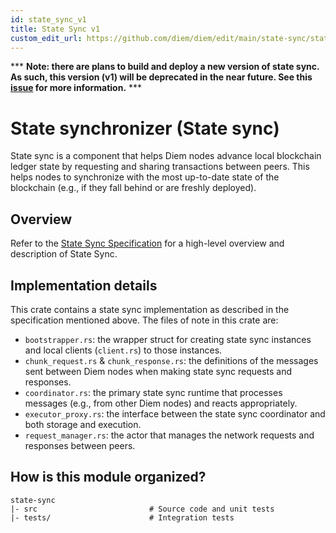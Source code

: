 ```yaml
---
id: state_sync_v1
title: State Sync v1
custom_edit_url: https://github.com/diem/diem/edit/main/state-sync/state-sync-v1/README.md
---
```


*** **Note: there are plans to build and deploy a new version of state sync. As
such, this version (v1) will be deprecated in the near future. See this
[issue](https://github.com/diem/diem/issues/8906) for more information.** ***

# State synchronizer (State sync)

State sync is a component that helps Diem nodes advance local blockchain ledger
state by requesting and sharing transactions between peers. This helps nodes
to synchronize with the most up-to-date state of the blockchain (e.g., if they
fall behind or are freshly deployed).

## Overview

Refer to the [State Sync Specification](../../specifications/state_sync) for a
high-level overview and description of State Sync.

## Implementation details

This crate contains a state sync implementation as described in the
specification mentioned above. The files of note in this crate are:
- `bootstrapper.rs`: the wrapper struct for creating state sync instances and
local clients (`client.rs`) to those instances.
- `chunk_request.rs` & `chunk_response.rs`: the definitions of the messages sent
between Diem nodes when making state sync requests and responses.
- `coordinator.rs`: the primary state sync runtime that processes messages (e.g.,
from other Diem nodes) and reacts appropriately.
- `executor_proxy.rs`: the interface between the state sync coordinator and
both storage and execution.
- `request_manager.rs`: the actor that manages the network requests and responses
 between peers.

## How is this module organized?
```
state-sync
|- src                         # Source code and unit tests
|- tests/                      # Integration tests
```
